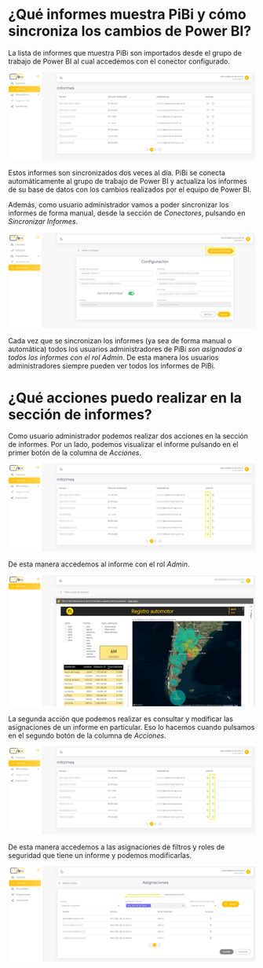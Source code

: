 # ¿Qué informes muestra PiBi y cómo sincroniza los cambios de Power BI? 

La lista de informes que muestra PiBi son importados desde el grupo de trabajo de Power BI al cual accedemos con el conector configurado. 

![informes1](Media/Informes/Informes.PNG)

Estos informes son sincronizados dos veces al día. PiBi se conecta automáticamente al grupo de trabajo de Power BI y actualiza los informes de su base de datos con los cambios realizados por el equipo de Power BI. 

Además, como usuario administrador vamos a poder sincronizar los informes de forma manual, desde la sección de *Conectores*, pulsando en *Sincronizar Informes*. 

![informes2](Media/Informes/conectores%20sincronizar%20informes.png)

Cada vez que se sincronizan los informes (ya sea de forma manual o automática) todos los usuarios administradores de PiBi *son asignados a todos los informes con el rol Admin*. De esta manera los usuarios administradores siempre pueden ver todos los informes de PiBi. 


# ¿Qué acciones puedo realizar en la sección de informes? 

Como usuario administrador podemos realizar dos acciones en la sección de informes. Por un lado, podemos visualizar el informe pulsando en el primer
botón de la columna de *Acciones*.

![informes3](Media/Informes/Informes%20ver%20embed.png)

De esta manera accedemos al informe con el rol *Admin*.

![informes4](Media/Informes/Informe%20Embedded.PNG)

La segunda acción que podemos realizar es consultar y modificar las asignaciones de un informe en particular. Eso lo hacemos cuando pulsamos en el segundo botón de la columna de *Acciones*.

![informes5](Media/Informes/Informes%20asignaciones.png)

De esta manera accedemos a las asignaciones de filtros y roles de seguridad que tiene un informe y podemos modificarlas.

![informes6](Media/Informes/asignaciones%20de%20un%20informe.png)






